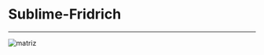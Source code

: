 # Sublime-Fridrich
 ***
![matriz](https://user-images.githubusercontent.com/82967046/116434597-edfaf980-a820-11eb-9374-352c85f79869.png)
